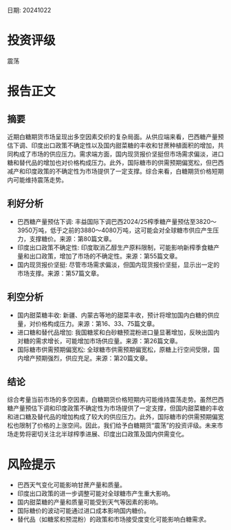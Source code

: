 
日期: 20241022

# 投资评级

震荡

# 报告正文

## 摘要

近期白糖期货市场呈现出多空因素交织的复杂局面。从供应端来看，巴西糖产量预估下调、印度出口政策不确定性以及国内甜菜糖的丰收和甘蔗种植面积的增加，共同构成了市场的供应压力。需求端方面，国内现货报价坚挺但市场需求偏淡，进口糖和替代品的增加也对价格构成压力。此外，国际糖市的供需预期偏宽松，但巴西减产和印度政策的不确定性为市场提供了一定支撑。综合来看，白糖期货价格短期内可能维持震荡走势。

## 利好分析

* 巴西糖产量预估下调: 丰益国际下调巴西2024/25榨季糖产量预估至3820～3950万吨，低于之前的3880～4080万吨，这可能会对全球糖市供应产生压力，支撑糖价。来源：第80篇文章。
* 印度出口政策不确定性: 印度取消乙醇生产原料限制，可能影响新榨季食糖产量和出口政策，增加了市场的不确定性。来源：第55篇文章。
* 国内现货报价坚挺: 尽管市场需求偏淡，但国内现货报价坚挺，显示出一定的市场支撑。来源：第57篇文章。

## 利空分析

* 国内甜菜糖丰收: 新疆、内蒙古等地的甜菜丰收，预计将增加国内白糖的供应量，对价格构成压力。来源：第16、33、75篇文章。
* 进口糖和替代品增加: 我国糖浆和白砂糖预混粉进口量显著增加，反映出国内对糖的需求增长，可能增加市场供应量。来源：第26篇文章。
* 国际糖市供需预期偏宽松: 全球糖市供需预期偏宽松，原糖上行空间受限，国内增产预期强烈，供应充足。来源：第20篇文章。

## 结论

综合考量当前市场的多空因素，白糖期货价格短期内可能维持震荡走势。虽然巴西糖产量预估下调和印度政策不确定性为市场提供了一定支撑，但国内甜菜糖的丰收和进口糖及替代品的增加构成了较大的供应压力。此外，国际糖市的供需预期偏宽松也限制了价格的上涨空间。因此，我们给予白糖期货“震荡”的投资评级。未来市场走势将密切关注北半球榨季进展、印度出口政策及国内供需变化。

# 风险提示

* 巴西天气变化可能影响甘蔗产量和质量。
* 印度出口政策的进一步调整可能对全球糖市产生重大影响。
* 国内甜菜糖的产量和质量可能受到天气等因素的影响。
* 国际糖价的波动可能通过进口成本影响国内糖价。
* 替代品（如糖浆和预混粉）的政策和市场接受度变化可能影响白糖需求。
